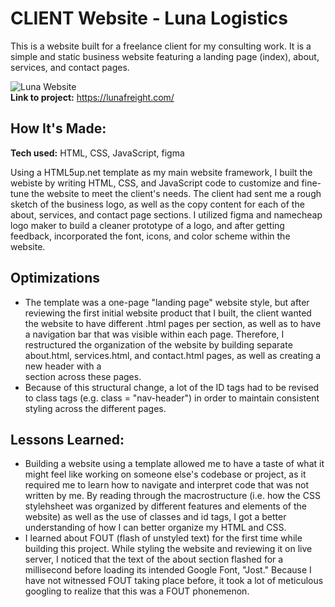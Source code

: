 # CLIENT Website - Luna Logistics
This is a website built for a freelance client for my consulting work. It is a simple and static business website featuring a landing page (index), about, services, and contact pages. 

![Luna Website](https://camo.githubusercontent.com/74529f6005be211a3b9756df11f49c7f1464ae77a423f35e7feb5289097935d5/68747470733a2f2f692e6962622e636f2f6a3330573054332f6c756e616c6f676973746963732e706e67)  
**Link to project:** https://lunafreight.com/

## How It's Made:

**Tech used:** HTML, CSS, JavaScript, figma 

Using a HTML5up.net template as my main website framework, I built the webiste by writing HTML, CSS, and JavaScript code to customize and fine-tune the website to meet the client's needs. The client had sent me a rough sketch of the business logo, as well as the copy content for each of the about, services, and contact page sections. I utilized figma and namecheap logo maker to build a cleaner prototype of a logo, and after getting feedback, incorporated the font, icons, and color scheme within the website.

## Optimizations

- The template was a one-page "landing page" website style, but after reviewing the first initial website product that I built, the client wanted the website to have different .html pages per section, as well as to have a navigation bar that was visible within each page. Therefore, I restructured the organization of the website by building separate about.html, services.html, and contact.html pages, as well as creating a new header with a <nav> section across these pages. 
- Because of this structural change, a lot of the ID tags had to be revised to class tags (e.g. class = "nav-header") in order to maintain consistent styling across the different pages. 

## Lessons Learned:

- Building a website using a template allowed me to have a taste of what it might feel like working on someone else's codebase or project, as it required me to learn how to navigate and interpret code that was not written by me. By reading through the macrostructure (i.e. how the CSS stylehsheet was organized by different features and elements of the website) as well as the use of classes and id tags, I got a better understanding of how I can better organize my HTML and CSS. 
- I learned about FOUT (flash of unstyled text) for the first time while building this project. While styling the website and reviewing it on live server, I noticed that the text of the about section flashed for a millisecond before loading its intended Google Font, "Jost." Because I have not witnessed FOUT taking place before, it took a lot of meticulous googling to realize that this was a FOUT phonemenon. 


